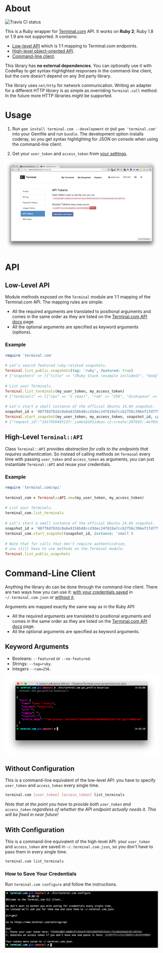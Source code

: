 # About

![Travis CI status](https://img.shields.io/travis/botanicus/terminal.com.svg)

This is a Ruby wrapper for [Terminal.com](https://www.terminal.com) API. It works on **Ruby 2**; Ruby 1.8 or 1.9 are not supported. It contains:

- [Low-level API](#low-level-api) which is 1:1 mapping to Terminal.com endpoints.
- [High-level object-oriented API](#high-level-terminalapi).
- [Command-line client](#command-line-client).

This library has **no external dependencies**. You can optionally use it with CodeRay to get syntax-highlighted responses in the command-line client, but the core doesn't depend on any 3rd party library.

The library uses `net/http` for network communication. Writing an adapter for a different HTTP library is as simple as overriding `Terminal.call` method. In the future more HTTP libraries _might_ be supported.

# Usage

1. Run `gem install terminal.com --development` or put `gem 'terminal.com'` into your Gemfile and run `bundle`. The development option installs coderay, so you get syntax highlighting for JSON on console when using the command-line client.

2. Get your `user_token` and `access_token` from [your settings](https://www.terminal.com/settings/api).

![](docs/terminal-com-api-keys.png)

# API

## Low-Level API

Module methods exposed on the `Terminal` module are 1:1 mapping of the Terminal.com API. The mapping rules are simple:

- All the required arguments are translated to positional arguments and comes in the same order as they are listed on the [Terminal.com API docs](https://www.terminal.com/api/docs) page.
- All the optional arguments are specified as keyword arguments (options).

### Example

```ruby
require 'terminal.com'

# Let's search featured ruby-related snapshots.
Terminal.list_public_snapshots(tag: 'ruby', featured: true)
# {"snapshots" => [{"title" => "JRuby Stack (example included)", "body" => "JRuby is a 100% Java implementation of the Ruby programming language. This snapshot also includes a working example, its source code and the tools needed to develop JRuby applications.", ...

# List your Terminals.
Terminal.list_terminals(my_user_token, my_access_token)
# {"terminals" => [{"cpu" => "2 (max)", "ram" => "256", "diskspace" => "10", "name" => "Coding Interview: John Doe Jr", ...

# Let's start a small instance of the official Ubuntu 14.04 snapshot.
snapshot_id = '987f8d702dc0a6e8158b48ccd3dec24f819a7ccb2756c396ef1fd7f5b34b7980'
Terminal.start_snapshot(my_user_token, my_access_token, snapshot_id, cpu: 100, ram: 1600)
# {"request_id":"1417456495137::james@101ideas.cz:create:207693::4e765da6-2cc0-4054-a0dc-00b47a004d79"}
```

## High-Level `Terminal::API`

Class `Terminal::API` provides *abstraction for calls to the endpoints that requires authentication*. So instead of calling methods on `Terminal` every time with passing `user_token` and `access_token` as arguments, you can just instantiate `Terminal::API` and reuse your credentials.

### Example

```ruby
require 'terminal.com/api'

terminal_com = Terminal::API.new(my_user_token, my_access_token)

# List your Terminals.
terminal_com.list_terminals

# Let's start a small instance of the official Ubuntu 14.04 snapshot.
snapshot_id = '987f8d702dc0a6e8158b48ccd3dec24f819a7ccb2756c396ef1fd7f5b34b7980'
terminal_com.start_snapshot(snapshot_id, instance: 'small')

# Note that for calls that don't require authentication,
# you still have to use methods on the Terminal module.
Terminal.list_public_snapshots
```

# Command-Line Client

Anything the library do can be done through the command-line client. There are two ways how you can use it: [with your credentials saved](#with-configuration) in `~/.terminal.com.json` or [without it](#without-configuration).

Arguments are mapped exactly the same way as in the Ruby API:

- All the required arguments are translated to positional arguments and comes in the same order as they are listed on the [Terminal.com API docs](https://www.terminal.com/api/docs) page.
- All the optional arguments are specified as keyword arguments.

## Keyword Arguments

- Booleans: `--featured` or `--no-featured`.
- Strings: `--tag=ruby`.
- Integers `--ram=256`.

![](docs/terminal-cli-client.png)

## Without Configuration

This is a command-line equivalent of the low-level API: you have to specify `user_token` and `access_token` every single time.

```bash
terminal.com [user_token] [access_token] list_terminals
```

*Note that at the point you have to provide both `user_token` and `access_token` regardless of whether the API endpoint actually needs it. This will be fixed in near future!*

## With Configuration

This is a command-line equivalent of the high-level API: your `user_token` and `access_token` are saved in `~/.terminal.com.json`, so you don't have to pass them in every single time.

```bash
terminal.com list_terminals
```

### How to Save Your Credentials

Run `terminal.com configure` and follow the instructions.

![](docs/terminal-com-configure.png)
